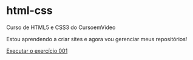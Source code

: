 # html-css
 Curso de HTML5 e CSS3 do CursoemVideo

Estou aprendendo a criar sites e agora vou gerenciar meus repositórios!

<a href="https://gilbertomatias.github.io/html-css/exercicios/ex001/index.html">Executar o exercício 001</a>